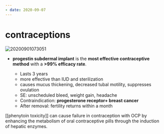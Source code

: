 ```yaml
---
- date: 2020-09-07
---
```


# contraceptions

<!-- effectiveness of different contraceptions -->

![20200901073051](https://photos.thisispiggy.com/file/wikiFiles/20200901073051.png)

- **progestin subdermal implant** is the **most effective contraceptive method** with a **>99% efficacy rate**.

	- Lasts 3 years
	- more effective than IUD and sterilization
	- causes mucus thickening, decreased tubal motility, suppresses ovulation
	- SE: unscheduled bleed, weight gain, headache
	- Contraindication: **progesterone receptor+ breast cancer**
	- After removal: fertility returns within a month

  <!-- ignore -->

[[phenytoin toxicity]] can cause failure in contraception with OCP by enhancing the metabolism of oral contraceptive pills through the induction of hepatic enzymes.
